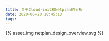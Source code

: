 ```yaml
---
title: 关于Cloud-init和Netplan的分析
date: 2020-06-20 18:45:13
tags:
---
```



{% asset_img netplan_design_overview.svg %}
